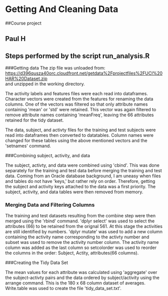 # Getting And Cleaning Data 
##Course project 
## Paul H

## Steps performed by the script run_analysis.R

###Getting data
The zip file was unloaded from: https://d396qusza40orc.cloudfront.net/getdata%2Fprojectfiles%2FUCI%20HAR%20Dataset.zip  
and unzipped in the working directory.

The activity labels and features files were each read into dataframes. Character vectors were created from the features for renaming the data columns. One of the vectors was filtered so that only attribute names containing 'mean' or 'std' were retained. This vector was again filtered to remove attribute names containing 'meanFreq', leaving the 66 attributes retained for the tidy dataset.  

The data, subject, and activty files for the training and test subjects were read into dataframes then converted to datatables. Column names were changed for these tables using the above mentioned vectors and the 'setnames' command.


###Combining subject, activity, and data 

The subject, activty, and data were combined using 'cbind'. This was done separately for the training and test data before merging the training and test data. Coming from an Oracle database background, I am uneasy when files and tables do not have 'keys,' but rather rely on order. Therefore, getting the subject and activity keys attached to the data was a first priority. The subject, activity, and data tables were then removed from memory.

### Merging Data and Filtering Columns

The training and test datasets resulting from the combine step were then merged using the 'rbind' command. 'dplyr select' was used to select the attributes (66) to be retained from the orignal 561. At this stage the activities are still identified by numbers. 'dplyr mutate' was used to add a new column containing the activity name corresponding to the activty number and subset was used to remove the activity number column. The activity name column was added as the last column so setcolorder was used to reorder the columns in the order: Subject, Actity, attributes(66 columns).

###Creating the Tidy Data Set

The mean values for each attribute was calculated using 'aggregate' over the subject-activty pairs and the data ordered by subject/activity using the arrange command.  This is the 180 x 68 column dataset of averages. Write.table was used to create the file 'tidy_data_set.txt'.



